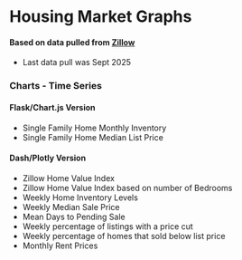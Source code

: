 # Housing Market Graphs

#### Based on data pulled from [Zillow](https://www.zillow.com/research/data/)

- Last data pull was Sept 2025

### Charts - Time Series

#### Flask/Chart.js Version

- Single Family Home Monthly Inventory
- Single Family Home Median List Price

#### Dash/Plotly Version

- Zillow Home Value Index
- Zillow Home Value Index based on number of Bedrooms
- Weekly Home Inventory Levels
- Weekly Median Sale Price
- Mean Days to Pending Sale
- Weekly percentage of listings with a price cut
- Weekly percentage of homes that sold below list price
- Monthly Rent Prices
